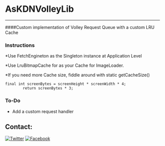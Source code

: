 # AsKDNVolleyLib
----------
####Custom implementation of Volley Request Queue with a custom LRU Cache


### Instructions
*Use FetchEngineton as the Singleton instance at Application Level

*Use LruBitmapCache for as your Cache for ImageLoader.

*If you need more Cache size, fiddle around with static getCacheSize() 

``` 
final int screenBytes = screenHeight * screenWidth * 4;
        return screenBytes * 3; 
``` 
        
### To-Do
* Add a custom request handler

## Contact:
[![Twitter](https://cdn-static.findly.com/wp-content/uploads/sites/43/2015/12/twitter-icon-40x40.png)](http://twitter.com/ashishkrishnan)
[![Facebook](http://njitrobotics.com/wp-content/uploads/2015/07/facebook-icon-40x40.png)](http://facebook.com/ashishkrishnan)


